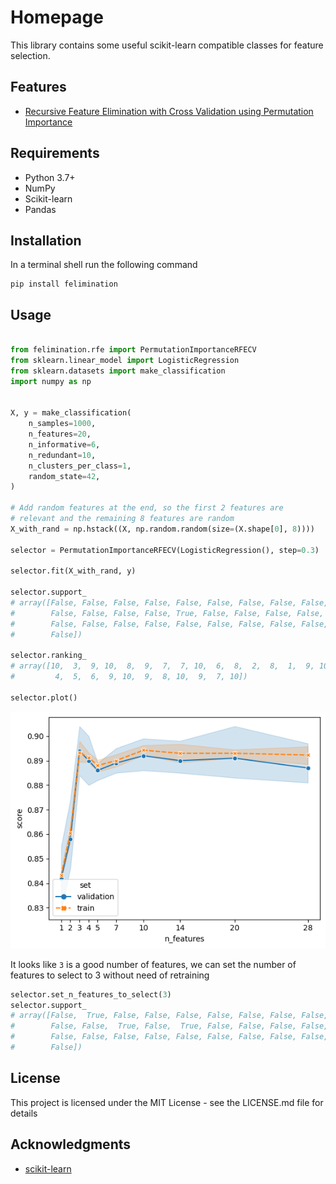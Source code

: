 # Homepage

This library contains some useful scikit-learn compatible classes for feature selection.

## Features

- [Recursive Feature Elimination with Cross Validation using Permutation Importance](reference/RFE.md#felimination.rfe.PermutationImportanceRFECV)

## Requirements

- Python 3.7+
- NumPy
- Scikit-learn
- Pandas

## Installation

In a terminal shell run the following command
```
pip install felimination
```

## Usage

```python

from felimination.rfe import PermutationImportanceRFECV
from sklearn.linear_model import LogisticRegression
from sklearn.datasets import make_classification
import numpy as np


X, y = make_classification(
    n_samples=1000,
    n_features=20,
    n_informative=6,
    n_redundant=10,
    n_clusters_per_class=1,
    random_state=42,
)

# Add random features at the end, so the first 2 features are
# relevant and the remaining 8 features are random
X_with_rand = np.hstack((X, np.random.random(size=(X.shape[0], 8))))

selector = PermutationImportanceRFECV(LogisticRegression(), step=0.3)

selector.fit(X_with_rand, y)

selector.support_
# array([False, False, False, False, False, False, False, False, False,
#        False, False, False, False, True, False, False, False, False,
#        False, False, False, False, False, False, False, False, False,
#        False])

selector.ranking_
# array([10,  3,  9, 10,  8,  9,  7,  7, 10,  6,  8,  2,  8,  1,  9, 10, 10,
#         4,  5,  6,  9, 10,  9,  8, 10,  9,  7, 10])

selector.plot()
```
![example of plot](./assets/example_plot.png)

It looks like `3` is a good number of features, we can set the number of features to select to 3 without need of retraining

```python
selector.set_n_features_to_select(3)
selector.support_
# array([False,  True, False, False, False, False, False, False, False,
#        False, False,  True, False,  True, False, False, False, False,
#        False, False, False, False, False, False, False, False, False,
#        False])
```

## License

This project is licensed under the MIT License - see the LICENSE.md file for details

## Acknowledgments

- [scikit-learn](https://scikit-learn.org/)
